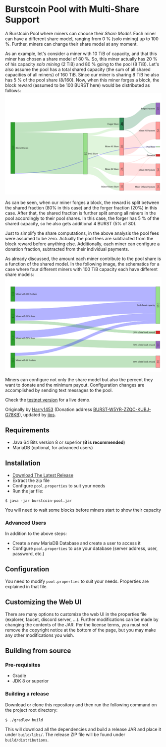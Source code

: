 # Burstcoin Pool with Multi-Share Support

A Burstcoin Pool where miners can choose their *Share Model*.
Each miner can have a different share model, ranging from 0 % (solo mining) up to 100 %.
Further, miners can change their share model at any moment.

As an example, let's consider a miner with 10 TiB of capacity, and that this miner has chosen a share model of 80 %.
So, this miner actually has 20 % of his capacity *solo mining* (2 TiB) and 80 % going to the pool (8 TiB).
Let's also assume the pool has a total shared capacity (the sum of all shared capacities of all miners) of 160 TiB.
Since our miner is sharing 8 TiB he also has 5 % of the pool share (8/160).
Now, when this miner forges a block, the block reward (assumed to be 100 BURST here) would be distributed as follows:
![Pool Sankey Diagram](/Sankey.png)

As can be seen, when our miner forges a block, the reward is split between the shared fraction (80% in this case) and the forger fraction (20%) in this case.
After that, the shared fraction is further split among all miners in the pool accordingly to their pool shares.
In this case, the forger has 5 % of the shared capacity, so he also gets additional 4 BURST (5% of 80).

Just to simplify the share computations, in the above analysis the pool fees were assumed to be zero.
Actually the pool fees are subtracted from the block reward before anything else.
Additionally, each miner can configure a donation fraction, subtracted from their individual payments.

As already discussed, the amount each miner contribute to the pool share is a function of the shared model.
In the following image, the schematics for a case where four different miners with 100 TiB capacity each have different share models:
![Pool Sankey Miners Diagram](/Sankey-Miners.png)

Miners can configure not only the share model but also the percent they want to donate and the minimum payout.
Configuration changes are accomplished by sending text messages to the pool.

Check the [testnet version](http://nivbox.co.uk:9000) for a live demo.

Originally by [Harry1453](https://github.com/harry1453) (Donation address [BURST-W5YR-ZZQC-KUBJ-G78KB](https://explorer.burstcoin.network/?action=account&account=16484518239061020631)), updated by [jjos](https://github.com/jjos2372).

## Requirements

- Java 64 Bits version 8 or superior (**8 is recommended**)
- MariaDB (optional, for advanced users)

## Installation

- [Download The Latest Release](https://github.com/jjos2372/burstpool/releases/latest)
- Extract the zip file
- Configure `pool.properties` to suit your needs
- Run the jar file:

```
$ java -jar burstcoin-pool.jar
```

You will need to wait some blocks before miners start to show their capacity

### Advanced Users
 In addition to the above steps:
 
- Create a new MariaDB Database and create a user to access it
- Configure `pool.properties` to use your database (server address, user, password, etc.)

## Configuration

You need to modify `pool.properties` to suit your needs. Properties are explained in that file.

## Customizing the Web UI

There are many options to customize the web UI in the properties file (explorer, faucet, discord server, ...).
Further modifications can be made by changing the contents of the JAR.
Per the license terms, you must not remove the copyright notice at the bottom of the page, but you may make any other modifications you wish.

## Building from source

### Pre-requisites

- Gradle
- JDK 8 or superior

### Building a release

Download or clone this repository and then run the following command on the project root directory:

```$ ./gradlew build```


This will download all the dependencies and build a release JAR and place it under `build/libs/`.
The release ZIP file will be found under `build/distributions`.

